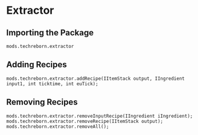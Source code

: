 # Extractor

## Importing the Package
`mods.techreborn.extractor`

## Adding Recipes
```zenscript
mods.techreborn.extractor.addRecipe(IItemStack output, IIngredient input1, int ticktime, int euTick);
```

## Removing Recipes
```zenscript
mods.techreborn.extractor.removeInputRecipe(IIngredient iIngredient);
mods.techreborn.extractor.removeRecipe(IItemStack output);
mods.techreborn.extractor.removeAll();
```